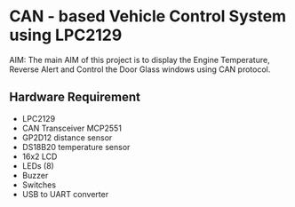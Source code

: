# CAN - based Vehicle Control System using LPC2129 
AIM: The main AIM of this project is to display the Engine Temperature, Reverse Alert and Control the Door Glass windows using CAN protocol.

## Hardware Requirement
* LPC2129
* CAN Transceiver MCP2551
* GP2D12 distance sensor
* DS18B20 temperature sensor
* 16x2 LCD
* LEDs (8)
* Buzzer
* Switches
* USB to UART converter
